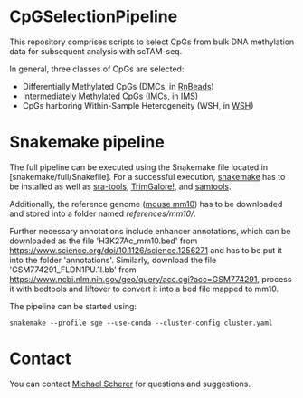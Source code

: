 # CpGSelectionPipeline

This repository comprises scripts to select CpGs from bulk DNA methylation data for subsequent analysis with scTAM-seq. 

In general, three classes of CpGs are selected:
- Differentially Methylated CpGs (DMCs, in [RnBeads](RnBeads))
- Intermediately Methylated CpGs (IMCs, in [IMS](IMS))
- CpGs harboring Within-Sample Heterogeneity (WSH, in [WSH](WSH))

# Snakemake pipeline

The full pipeline can be executed using the Snakemake file located in [snakemake/full/Snakefile]. For a successful execution, [snakemake](https://snakemake.readthedocs.io/en/stable/) has to be installed as well as [sra-tools](https://trace.ncbi.nlm.nih.gov/Traces/sra/sra.cgi?view=software), [TrimGalore!](https://www.bioinformatics.babraham.ac.uk/projects/trim_galore/), and [samtools](http://www.htslib.org/).

Additionally, the reference genome ([mouse mm10](http://hgdownload.cse.ucsc.edu/goldenpath/mm10/bigZips/)) has to be downloaded and stored into a folder named *references/mm10/*.

Further necessary annotations include enhancer annotations, which can be downloaded as the file 'H3K27Ac\_mm10.bed' from https://www.science.org/doi/10.1126/science.1256271 and has to be put it into the folder 'annotations'. Similarly, download the file 'GSM774291\_FLDN1PU.1I.bb' from https://www.ncbi.nlm.nih.gov/geo/query/acc.cgi?acc=GSM774291, process it with bedtools and liftover to convert it into a bed file mapped to mm10.

The pipeline can be started using:

```
snakemake --profile sge --use-conda --cluster-config cluster.yaml
```

# Contact

You can contact [Michael Scherer](michael.scherer@crg.eu) for questions and suggestions.
